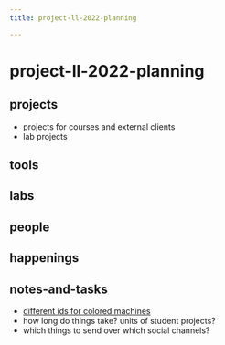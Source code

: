 ```yaml
---
title: project-ll-2022-planning

---
```


# project-ll-2022-planning

## projects

* projects for courses and external clients
* lab projects

## tools


## labs

## people


## happenings


## notes-and-tasks

* [different ids for colored machines](https://airtable.com/app9s8gukCditfXv4/tblVAgOIiJSMZcC3B/viwkElY7sndfywN3z/recBo7KDpfxoM5lXk?blocks=hide)
* how long do things take? units of student projects?
* which things to send over which social channels?